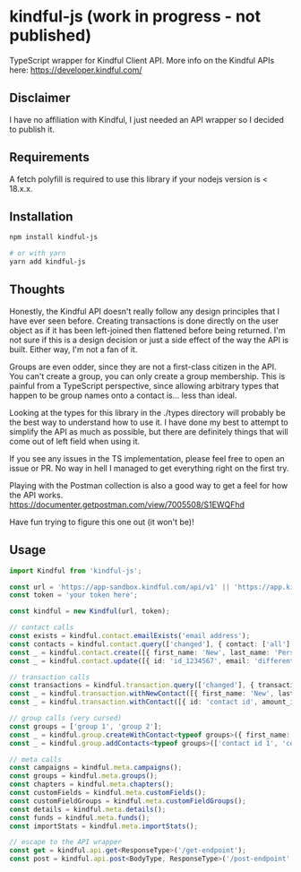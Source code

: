 # kindful-js (work in progress - not published)

TypeScript wrapper for Kindful Client API. More info on the Kindful APIs here: <https://developer.kindful.com/>

## Disclaimer

I have no affiliation with Kindful, I just needed an API wrapper so I decided to publish it.

## Requirements

A fetch polyfill is required to use this library if your nodejs version is < 18.x.x.

## Installation

```sh
npm install kindful-js

# or with yarn
yarn add kindful-js
```

## Thoughts

Honestly, the Kindful API doesn't really follow any design principles that I have ever seen before. Creating transactions is done directly on the user object as if it has been left-joined then flattened before being returned. I'm not sure if this is a design decision or just a side effect of the way the API is built. Either way, I'm not a fan of it.

Groups are even odder, since they are not a first-class citizen in the API. You can't create a group, you can only create a group membership. This is painful from a TypeScript perspective, since allowing arbitrary types that happen to be group names onto a contact is... less than ideal.

Looking at the types for this library in the ./types directory will probably be the best way to understand how to use it. I have done my best to attempt to simplify the API as much as possible, but there are definitely things that will come out of left field when using it.

If you see any issues in the TS implementation, please feel free to open an issue or PR. No way in hell I managed to get everything right on the first try.

Playing with the Postman collection is also a good way to get a feel for how the API works. <https://documenter.getpostman.com/view/7005508/S1EWQFhd>

Have fun trying to figure this one out (it won't be)!

## Usage

```ts
import Kindful from 'kindful-js';

const url = 'https://app-sandbox.kindful.com/api/v1' || 'https://app.kindful.com/api/v1';
const token = 'your token here';

const kindful = new Kindful(url, token);

// contact calls
const exists = kindful.contact.emailExists('email address');
const contacts = kindful.contact.query(['changed'], { contact: ['all'] });
const _ = kindful.contact.create([{ first_name: 'New', last_name: 'Person', email: 'new@person.com' }]);
const _ = kindful.contact.update([{ id: 'id_1234567', email: 'different@person.com' }]);

// transaction calls
const transactions = kindful.transaction.query(['changed'], { transaction: ['all'], contact: ['all'] });
const _ = kindful.transaction.withNewContact([{ first_name: 'New', last_name: 'Person', email: 'new@person.com', amount_in_cents: 500, transaction_time: new Date().toISOString(), fund: 'General', fund_id: '1' }]);
const _ = kindful.transaction.withContact([{ id: 'contact id', amount_in_cents: 500, transaction_time: new Date().toISOString(), fund: 'General', fund_id: '1' }]);

// group calls (very cursed)
const groups = ['group 1', 'group 2'];
const _ = kindful.group.createWithContact<typeof groups>({ first_name: 'New', last_name: 'Person', email: 'new@person.com' }, groups);
const _ = kindful.group.addContacts<typeof groups>(['contact id 1', 'contact id 2'], groups); // might also create a group if it doesn't exist? not sure

// meta calls
const campaigns = kindful.meta.campaigns();
const groups = kindful.meta.groups();
const chapters = kindful.meta.chapters();
const customFields = kindful.meta.customFields();
const customFieldGroups = kindful.meta.customFieldGroups();
const details = kindful.meta.details();
const funds = kindful.meta.funds();
const importStats = kindful.meta.importStats();

// escape to the API wrapper
const get = kindful.api.get<ResponseType>('/get-endpoint');
const post = kindful.api.post<BodyType, ResponseType>('/post-endpoint', { body: 'here' });
```
